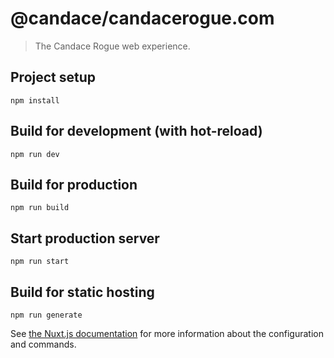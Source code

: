# @candace/candacerogue.com

> The Candace Rogue web experience.

## Project setup

```
npm install
```

## Build for development (with hot-reload)

```
npm run dev
```

## Build for production

```
npm run build
```

## Start production server

```
npm run start
```

## Build for static hosting

```
npm run generate
```

See [the Nuxt.js documentation](https://nuxtjs.org) for more information about the configuration and commands.
